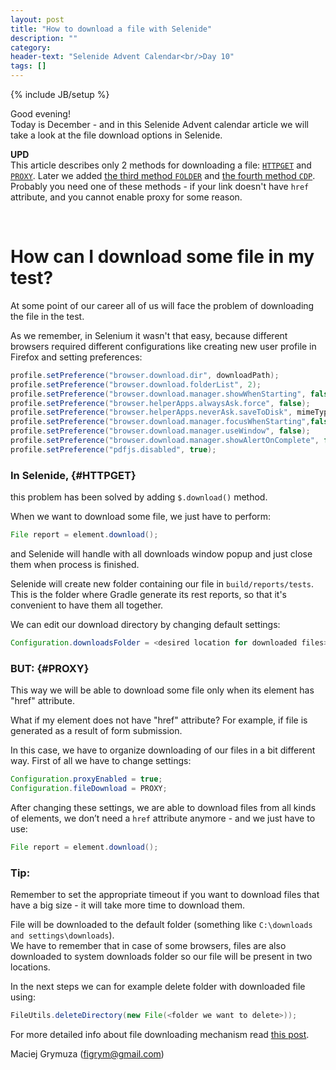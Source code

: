 ```yaml
---
layout: post
title: "How to download a file with Selenide"
description: ""
category:
header-text: "Selenide Advent Calendar<br/>Day 10"
tags: []
---
```

{% include JB/setup %}

Good evening!  
Today is December - and in this Selenide Advent calendar article we will take a look at the file download options in Selenide.

**UPD**  
This article describes only 2 methods for downloading a file: [`HTTPGET`](#HTTPGET) and [`PROXY`](#PROXY).
Later we added [the third method `FOLDER`](/2020/07/08/selenide-5.13.0/#new-file-download-mode-folder) and [the fourth method `CDP`](/2024/02/07/selenide-7.1.0/#download-files-with-cdp).
Probably you need one of these methods - if your link doesn't have `href` attribute, and you cannot enable proxy for some reason.

<br>

# How can I download some file in my test?

At some point of our career all of us will face the problem of downloading the file in the test.

As we remember, in Selenium it wasn't that easy, because different browsers required different configurations like 
creating new user profile in Firefox and setting preferences:

```java
profile.setPreference("browser.download.dir", downloadPath);
profile.setPreference("browser.download.folderList", 2);
profile.setPreference("browser.download.manager.showWhenStarting", false);
profile.setPreference("browser.helperApps.alwaysAsk.force", false);
profile.setPreference("browser.helperApps.neverAsk.saveToDisk", mimeTypes);
profile.setPreference("browser.download.manager.focusWhenStarting",false);
profile.setPreference("browser.download.manager.useWindow", false);
profile.setPreference("browser.download.manager.showAlertOnComplete", false);
profile.setPreference("pdfjs.disabled", true);
```

### In Selenide, {#HTTPGET}
this problem has been solved by adding `$.download()` method.

When we want to download some file, we just have to perform:

```java
File report = element.download();
```

and Selenide will handle with all downloads window popup and just close them when process is finished.

Selenide will create new folder containing our file in `build/reports/tests`. This is the folder where Gradle generate its rest reports,
so that it's convenient to have them all together.

We can edit our download directory by changing default settings:

```java
Configuration.downloadsFolder = <desired location for downloaded files>;
```

### BUT: {#PROXY}
This way we will be able to download some file only when its element has "href" attribute.  

What if my element does not have "href" attribute? For example, if file is generated as a result of form submission.

In this case, we have to organize downloading of our files in a bit different way. First of all we have to change settings:

```java
Configuration.proxyEnabled = true;
Configuration.fileDownload = PROXY;
```

After changing these settings, we are able to download files from all kinds of elements, 
we don’t need a `href` attribute anymore - and we just have to use:

```java
File report = element.download();
```

### Tip:
Remember to set the appropriate timeout if you want to download files that have a big size - it will take more time to download them. 

File will be downloaded to the default folder (something like `C:\downloads and settings\downloads`).  
We have to remember that in case of some browsers, files are also downloaded to system downloads folder so our file will be present in two locations.

In the next steps we can for example delete folder with downloaded file using:

```java
FileUtils.deleteDirectory(new File(<folder we want to delete>));  
```


For more detailed info about file downloading mechanism read [this post](https://selenide.org/2016/08/27/selenide-3.9.1/).



Maciej Grymuza (figrym@gmail.com)
